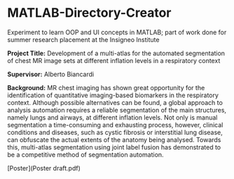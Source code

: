 # MATLAB-Directory-Creator
Experiment to learn OOP and UI concepts in MATLAB; part of work done for summer research placement at the Insigneo Institute

**Project Title:** Development of a multi-atlas for the automated segmentation of chest MR image sets at different inflation levels in a respiratory context

**Supervisor:** Alberto Biancardi

**Background:**
MR chest imaging has shown great opportunity for the identification of quantitative imaging-based biomarkers in the respiratory context. Although possible alternatives can be found, a global approach to analysis automation requires a reliable segmentation of the main structures, namely lungs and airways, at different inflation levels. Not only is manual segmentation a time-consuming and exhausting process, however, clinical conditions and diseases, such as cystic fibrosis or interstitial lung disease, can obfuscate the actual extents of the anatomy being analysed. Towards this, multi-atlas segmentation using joint label fusion has demonstrated to be a competitive method of segmentation automation.

[Poster](Poster draft.pdf)
